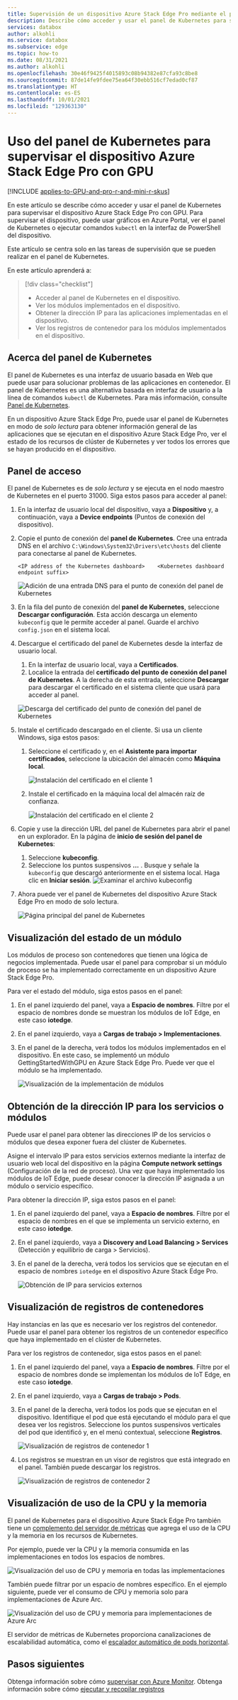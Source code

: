 ```yaml
---
title: Supervisión de un dispositivo Azure Stack Edge Pro mediante el panel de Kubernetes | Microsoft Docs
description: Describe cómo acceder y usar el panel de Kubernetes para supervisar el dispositivo Azure Stack Edge Pro.
services: databox
author: alkohli
ms.service: databox
ms.subservice: edge
ms.topic: how-to
ms.date: 08/31/2021
ms.author: alkohli
ms.openlocfilehash: 30e46f9425f4015893c08b94382e87cfa93c8be8
ms.sourcegitcommit: 87de14fe9fdee75ea64f30ebb516cf7edad0cf87
ms.translationtype: HT
ms.contentlocale: es-ES
ms.lasthandoff: 10/01/2021
ms.locfileid: "129363130"
---
```

# <a name="use-kubernetes-dashboard-to-monitor-your-azure-stack-edge-pro-gpu-device"></a>Uso del panel de Kubernetes para supervisar el dispositivo Azure Stack Edge Pro con GPU

[!INCLUDE [applies-to-GPU-and-pro-r-and-mini-r-skus](../../includes/azure-stack-edge-applies-to-gpu-pro-r-mini-r-sku.md)]

En este artículo se describe cómo acceder y usar el panel de Kubernetes para supervisar el dispositivo Azure Stack Edge Pro con GPU. Para supervisar el dispositivo, puede usar gráficos en Azure Portal, ver el panel de Kubernetes o ejecutar comandos `kubectl` en la interfaz de PowerShell del dispositivo. 

Este artículo se centra solo en las tareas de supervisión que se pueden realizar en el panel de Kubernetes.

En este artículo aprenderá a:

> [!div class="checklist"]
>
> * Acceder al panel de Kubernetes en el dispositivo.
> * Ver los módulos implementados en el dispositivo.
> * Obtener la dirección IP para las aplicaciones implementadas en el dispositivo.
> * Ver los registros de contenedor para los módulos implementados en el dispositivo.


## <a name="about-kubernetes-dashboard"></a>Acerca del panel de Kubernetes

El panel de Kubernetes es una interfaz de usuario basada en Web que puede usar para solucionar problemas de las aplicaciones en contenedor. El panel de Kubernetes es una alternativa basada en interfaz de usuario a la línea de comandos `kubectl` de Kubernetes. Para más información, consulte [Panel de Kubernetes](https://kubernetes.io/docs/tasks/access-application-cluster/web-ui-dashboard/). 

En un dispositivo Azure Stack Edge Pro, puede usar el panel de Kubernetes en modo de *solo lectura* para obtener información general de las aplicaciones que se ejecutan en el dispositivo Azure Stack Edge Pro, ver el estado de los recursos de clúster de Kubernetes y ver todos los errores que se hayan producido en el dispositivo.

## <a name="access-dashboard"></a>Panel de acceso

El panel de Kubernetes es de *solo lectura* y se ejecuta en el nodo maestro de Kubernetes en el puerto 31000. Siga estos pasos para acceder al panel: 

1. En la interfaz de usuario local del dispositivo, vaya a **Dispositivo** y, a continuación, vaya a **Device endpoints** (Puntos de conexión del dispositivo). 
1. Copie el punto de conexión del **panel de Kubernetes**. Cree una entrada DNS en el archivo `C:\Windows\System32\Drivers\etc\hosts` del cliente para conectarse al panel de Kubernetes. 

    `<IP address of the Kubernetes dashboard>    <Kubernetes dashboard endpoint suffix>` 
        
    ![Adición de una entrada DNS para el punto de conexión del panel de Kubernetes](./media/azure-stack-edge-gpu-monitor-kubernetes-dashboard/add-domain-name-service-entry-hosts-1.png) 

1. En la fila del punto de conexión del **panel de Kubernetes**, seleccione **Descargar configuración**. Esta acción descarga un elemento `kubeconfig` que le permite acceder al panel. Guarde el archivo `config.json` en el sistema local.   

1. Descargue el certificado del panel de Kubernetes desde la interfaz de usuario local. 
    1. En la interfaz de usuario local, vaya a **Certificados**.
    1. Localice la entrada del **certificado del punto de conexión del panel de Kubernetes**. A la derecha de esta entrada, seleccione **Descargar** para descargar el certificado en el sistema cliente que usará para acceder al panel. 

    ![Descarga del certificado del punto de conexión del panel de Kubernetes](./media/azure-stack-edge-gpu-monitor-kubernetes-dashboard/download-kubernetes-dashboard-endpoint-certificate-1.png)  

1. Instale el certificado descargado en el cliente. Si usa un cliente Windows, siga estos pasos: 
    1. Seleccione el certificado y, en el **Asistente para importar certificados**, seleccione la ubicación del almacén como **Máquina local**. 

        ![Instalación del certificado en el cliente 1](media/azure-stack-edge-gpu-edge-container-registry/install-certificate-1.png) 
    
    1. Instale el certificado en la máquina local del almacén raíz de confianza. 

        ![Instalación del certificado en el cliente 2](media/azure-stack-edge-gpu-edge-container-registry/install-certificate-2.png) 
1. Copie y use la dirección URL del panel de Kubernetes para abrir el panel en un explorador. En la página de **inicio de sesión del panel de Kubernetes**:
    
    1. Seleccione **kubeconfig**. 
    1. Seleccione los puntos suspensivos **...** . Busque y señale la `kubeconfig` que descargó anteriormente en el sistema local. Haga clic en **Iniciar sesión**.
        ![Examinar el archivo kubeconfig](./media/azure-stack-edge-gpu-monitor-kubernetes-dashboard/kubernetes-dashboard-sign-in-2.png)    

6. Ahora puede ver el panel de Kubernetes del dispositivo Azure Stack Edge Pro en modo de solo lectura.

    ![Página principal del panel de Kubernetes](./media/azure-stack-edge-gpu-monitor-kubernetes-dashboard/kubernetes-dashboard-main-page-1.png)

## <a name="view-module-status"></a>Visualización del estado de un módulo

Los módulos de proceso son contenedores que tienen una lógica de negocios implementada. Puede usar el panel para comprobar si un módulo de proceso se ha implementado correctamente en un dispositivo Azure Stack Edge Pro.

Para ver el estado del módulo, siga estos pasos en el panel:

1. En el panel izquierdo del panel, vaya a **Espacio de nombres**. Filtre por el espacio de nombres donde se muestran los módulos de IoT Edge, en este caso **iotedge**.
1. En el panel izquierdo, vaya a **Cargas de trabajo > Implementaciones**.
1. En el panel de la derecha, verá todos los módulos implementados en el dispositivo. En este caso, se implementó un módulo GettingStartedWithGPU en Azure Stack Edge Pro. Puede ver que el módulo se ha implementado.

    ![Visualización de la implementación de módulos](./media/azure-stack-edge-gpu-monitor-kubernetes-dashboard/kubernetes-view-module-deployment-1.png)

 
## <a name="get-ip-address-for-services-or-modules"></a>Obtención de la dirección IP para los servicios o módulos

Puede usar el panel para obtener las direcciones IP de los servicios o módulos que desea exponer fuera del clúster de Kubernetes. 

Asigne el intervalo IP para estos servicios externos mediante la interfaz de usuario web local del dispositivo en la página **Compute network settings** (Configuración de la red de proceso). Una vez que haya implementado los módulos de IoT Edge, puede desear conocer la dirección IP asignada a un módulo o servicio específico. 

Para obtener la dirección IP, siga estos pasos en el panel:

1. En el panel izquierdo del panel, vaya a **Espacio de nombres**. Filtre por el espacio de nombres en el que se implementa un servicio externo, en este caso **iotedge**.
1. En el panel izquierdo, vaya a **Discovery and Load Balancing > Services** (Detección y equilibrio de carga > Servicios).
1. En el panel de la derecha, verá todos los servicios que se ejecutan en el espacio de nombres `iotedge` en el dispositivo Azure Stack Edge Pro.

    ![Obtención de IP para servicios externos](./media/azure-stack-edge-gpu-monitor-kubernetes-dashboard/kubernetes-get-ip-external-service-1.png)

## <a name="view-container-logs"></a>Visualización de registros de contenedores

Hay instancias en las que es necesario ver los registros del contenedor. Puede usar el panel para obtener los registros de un contenedor específico que haya implementado en el clúster de Kubernetes.

Para ver los registros de contenedor, siga estos pasos en el panel:

1. En el panel izquierdo del panel, vaya a **Espacio de nombres**. Filtre por el espacio de nombres donde se implementan los módulos de IoT Edge, en este caso **iotedge**.
1. En el panel izquierdo, vaya a **Cargas de trabajo > Pods**.
1. En el panel de la derecha, verá todos los pods que se ejecutan en el dispositivo. Identifique el pod que está ejecutando el módulo para el que desea ver los registros. Seleccione los puntos suspensivos verticales del pod que identificó y, en el menú contextual, seleccione **Registros**.

    ![Visualización de registros de contenedor 1](./media/azure-stack-edge-gpu-monitor-kubernetes-dashboard/kubernetes-view-container-logs-1.png)

1. Los registros se muestran en un visor de registros que está integrado en el panel. También puede descargar los registros.

    ![Visualización de registros de contenedor 2](./media/azure-stack-edge-gpu-monitor-kubernetes-dashboard/kubernetes-view-container-logs-1.png)
    

## <a name="view-cpu-memory-usage"></a>Visualización de uso de la CPU y la memoria

El panel de Kubernetes para el dispositivo Azure Stack Edge Pro también tiene un [complemento del servidor de métricas](https://kubernetes.io/docs/tasks/debug-application-cluster/resource-metrics-pipeline/) que agrega el uso de la CPU y la memoria en los recursos de Kubernetes.
 
Por ejemplo, puede ver la CPU y la memoria consumida en las implementaciones en todos los espacios de nombres. 

![Visualización del uso de CPU y memoria en todas las implementaciones](./media/azure-stack-edge-gpu-monitor-kubernetes-dashboard/view-cpu-memory-all-1.png)

También puede filtrar por un espacio de nombres específico. En el ejemplo siguiente, puede ver el consumo de CPU y memoria solo para implementaciones de Azure Arc.  

![Visualización del uso de CPU y memoria para implementaciones de Azure Arc](./media/azure-stack-edge-gpu-monitor-kubernetes-dashboard/view-cpu-memory-azure-arc-1.png)

El servidor de métricas de Kubernetes proporciona canalizaciones de escalabilidad automática, como el [escalador automático de pods horizontal](https://kubernetes.io/docs/tasks/run-application/horizontal-pod-autoscale/).


## <a name="next-steps"></a>Pasos siguientes

Obtenga información sobre cómo [supervisar con Azure Monitor](azure-stack-edge-gpu-enable-azure-monitor.md).
Obtenga información sobre cómo [ejecutar y recopilar registros](azure-stack-edge-gpu-troubleshoot.md)
